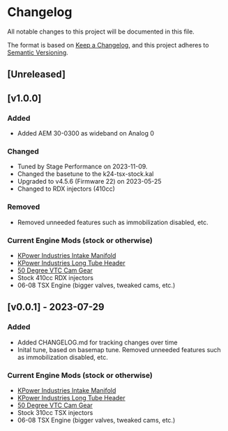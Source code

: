 # Changelog

All notable changes to this project will be documented in this file.

The format is based on [Keep a Changelog](https://keepachangelog.com/en/1.1.0/),
and this project adheres to [Semantic Versioning](https://semver.org/spec/v2.0.0.html).

## [Unreleased]

## [v1.0.0]

### Added

- Added AEM 30-0300 as wideband on Analog 0

### Changed

- Tuned by Stage Performance on 2023-11-09.
- Changed the basetune to the k24-tsx-stock.kal
- Upgraded to v4.5.6 (Firmware 22) on 2023-05-25
- Changed to RDX injectors (410cc)

### Removed

- Removed unneeded features such as immobilization disabled, etc.

### Current Engine Mods (stock or otherwise)
- [KPower Industries Intake Manifold](https://kpower.industries/collections/kpowere30-swap-components/products/kmiata-rwd-intake-manifold)
- [KPower Industries Long Tube Header](https://kpower.industries/collections/kpowere30-swap-components/products/kpower-e30-long-tube-header)
- [50 Degree VTC Cam Gear](https://kpower.industries/products/50-degree-vtc-gear)
- Stock 410cc RDX injectors
- 06-08 TSX Engine (bigger valves, tweaked cams, etc.)

## [v0.0.1] - 2023-07-29

### Added

- Added CHANGELOG.md for tracking changes over time
- Inital tune, based on basemap tune. Removed unneeded features such as immobilization disabled, etc.

### Current Engine Mods (stock or otherwise)
- [KPower Industries Intake Manifold](https://kpower.industries/collections/kpowere30-swap-components/products/kmiata-rwd-intake-manifold)
- [KPower Industries Long Tube Header](https://kpower.industries/collections/kpowere30-swap-components/products/kpower-e30-long-tube-header)
- [50 Degree VTC Cam Gear](https://kpower.industries/products/50-degree-vtc-gear)
- Stock 310cc TSX injectors
- 06-08 TSX Engine (bigger valves, tweaked cams, etc.)
